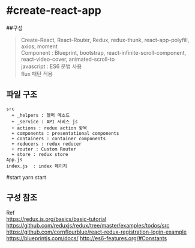 #create-react-app 
=======================

##구성 
>Create-React, React-Router, Redux, redux-thunk, react-app-polyfill, axios, moment<br/>
>Component : Blueprint, bootstrap, react-infinite-scroll-component, react-video-cover, animated-scroll-to<br/>
>javascript : ES6 문법 사용<br/>
>flux 패턴 적용<br/>

## 파일 구조
```
src
  + _helpers : 헬퍼 메소드
  + _service : API 서비스 js
  + actions : redux action 항목 
  + components : presentational components
  + containers : container components
  + reducers : redux reducer 
  + router : Custom Router
  + store : redux store 
App.js
index.js  : index 페이지 
 ```
 
 #start
 yarn start
 
 ## 구성 참조
 Ref<br>
 https://redux.js.org/basics/basic-tutorial
 https://github.com/reduxjs/redux/tree/master/examples/todos/src
 https://github.com/cornflourblue/react-redux-registration-login-example
 https://blueprintjs.com/docs/
 http://es6-features.org/#Constants
 
  
  